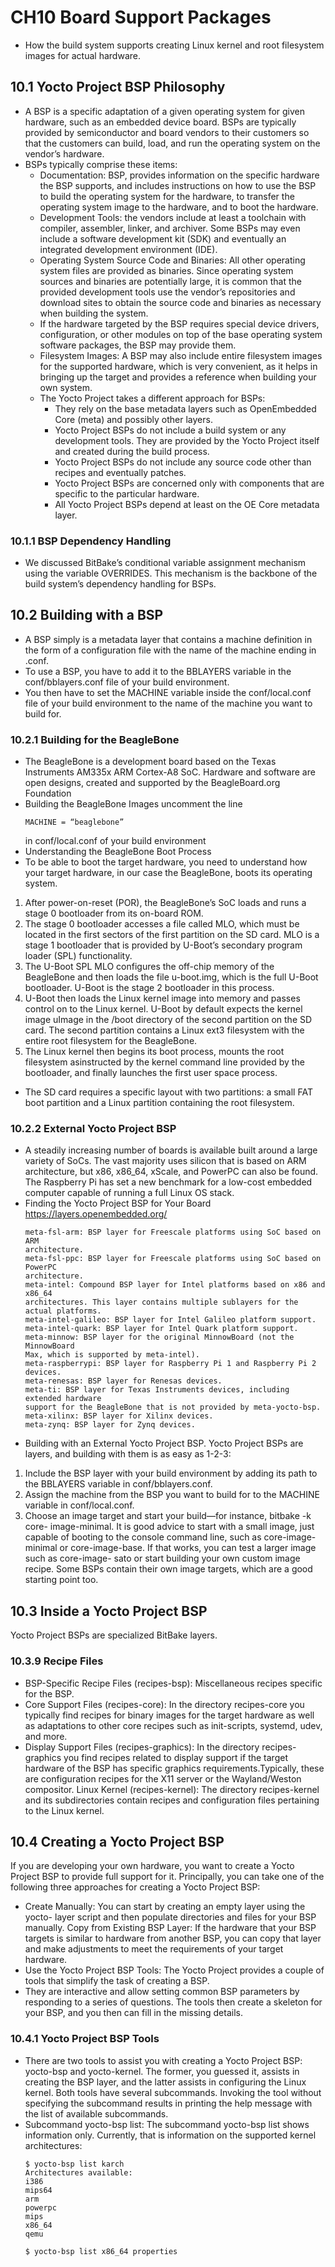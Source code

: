 # CH10 Board Support Packages

- How the build system supports creating Linux kernel and root filesystem images for actual hardware.

## 10.1 Yocto Project BSP Philosophy

- A BSP is a specific adaptation of a given operating system for given hardware, such as an embedded device board. BSPs are typically provided by semiconductor and board vendors to their customers so that the customers can build, load, and run the operating system on the vendor’s hardware.
- BSPs typically comprise these items:
  - Documentation:  BSP, provides information on the specific hardware the BSP supports, and includes instructions on how to use the BSP to build the operating system for the hardware, to transfer the operating system image to the hardware, and to boot the hardware.
  - Development Tools: the vendors include at least a toolchain with compiler, assembler, linker, and archiver. Some BSPs may even include a software development kit (SDK) and eventually an integrated development environment (IDE).
  - Operating System Source Code and Binaries:  All other operating system files are provided as binaries. Since operating system sources and binaries are potentially large, it is common that the provided development tools use the vendor’s repositories and download sites to obtain the source code and binaries as necessary when building the system.
  - If the hardware targeted by the BSP requires special device drivers, configuration, or other modules on top of the base operating system software packages, the BSP may provide them.
  - Filesystem Images: A BSP may also include entire filesystem images for the
supported hardware, which is very convenient, as it helps in bringing up the target
and provides a reference when building your own system.
  - The Yocto Project takes a different approach for BSPs: 
    - They rely on the base metadata layers such as OpenEmbedded Core (meta) and possibly other layers. 
    - Yocto Project BSPs do not include a build system or any development tools. They are provided by the Yocto Project itself and created during the build process.
    - Yocto Project BSPs do not include any source code other than recipes and eventually patches. 
    - Yocto Project BSPs are concerned only with components that are specific to the particular hardware.
    - All Yocto Project BSPs depend at least on the OE Core metadata layer.

### 10.1.1 BSP Dependency Handling

- We discussed BitBake’s conditional variable assignment mechanism using the variable OVERRIDES. This mechanism is the backbone of the build system’s dependency handling for BSPs.

## 10.2 Building with a BSP

- A BSP simply is a metadata layer that contains a machine definition in the form of a configuration file with the name of the machine ending in .conf.
- To use a BSP, you have to add it to the BBLAYERS variable in the conf/bblayers.conf file of your build environment.
- You then have to set the MACHINE variable inside the conf/local.conf file of your build environment to the name of the machine you want to build for.

### 10.2.1 Building for the BeagleBone

- The BeagleBone is a development board based on the Texas Instruments AM335x ARM Cortex-A8 SoC. Hardware and software are open designs, created and supported by the BeagleBoard.org Foundation
- Building the BeagleBone Images uncomment the line
  ```
  MACHINE = “beaglebone” 
  ```
  in conf/local.conf of your build environment
- Understanding the BeagleBone Boot Process 
- To be able to boot the target hardware, you need to understand how your target hardware, in our case the BeagleBone, boots its operating system.
1. After power-on-reset (POR), the BeagleBone’s SoC loads and runs a stage 0 bootloader from its on-board ROM.
2. The stage 0 bootloader accesses a file called MLO, which must be located in the first sectors of the first partition on the SD card. MLO is a stage 1 bootloader that is provided by U-Boot’s secondary program loader (SPL) functionality.
3. The U-Boot SPL MLO configures the off-chip memory of the BeagleBone and then loads the file u-boot.img, which is the full U-Boot bootloader. U-Boot is the stage 2 bootloader in this process.
4. U-Boot then loads the Linux kernel image into memory and passes control on to the Linux kernel. U-Boot by default expects the kernel image uImage in the /boot directory of the second partition on the SD card. The second partition contains a Linux ext3 filesystem with the entire root filesystem for the BeagleBone.
5. The Linux kernel then begins its boot process, mounts the root filesystem asinstructed by the kernel command line provided by the bootloader, and finally launches the first user space process.
- The SD card requires a specific layout with two partitions: a small FAT boot partition and a Linux partition containing the root filesystem.

### 10.2.2 External Yocto Project BSP

- A steadily increasing number of boards is available built around a large variety of SoCs. The vast majority uses silicon that is based on ARM architecture, but x86, x86_64, xScale, and PowerPC can also be found. The Raspberry Pi has set a new benchmark for a low-cost embedded computer capable of running a full Linux OS stack.
- Finding the Yocto Project BSP for Your Board https://layers.openembedded.org/
  ``` 
  meta-fsl-arm: BSP layer for Freescale platforms using SoC based on ARM
  architecture.
  meta-fsl-ppc: BSP layer for Freescale platforms using SoC based on PowerPC
  architecture.
  meta-intel: Compound BSP layer for Intel platforms based on x86 and x86_64
  architectures. This layer contains multiple sublayers for the actual platforms.
  meta-intel-galileo: BSP layer for Intel Galileo platform support.
  meta-intel-quark: BSP layer for Intel Quark platform support.
  meta-minnow: BSP layer for the original MinnowBoard (not the MinnowBoard
  Max, which is supported by meta-intel).
  meta-raspberrypi: BSP layer for Raspberry Pi 1 and Raspberry Pi 2 devices.
  meta-renesas: BSP layer for Renesas devices.
  meta-ti: BSP layer for Texas Instruments devices, including extended hardware
  support for the BeagleBone that is not provided by meta-yocto-bsp.
  meta-xilinx: BSP layer for Xilinx devices.
  meta-zynq: BSP layer for Zynq devices.
  ```
- Building with an External Yocto Project BSP. Yocto Project BSPs are layers, and building with them is as easy as 1-2-3:
1. Include the BSP layer with your build environment by adding its path to the BBLAYERS variable in conf/bblayers.conf.
2. Assign the machine from the BSP you want to build for to the MACHINE variable in conf/local.conf.
3. Choose an image target and start your build—for instance, bitbake -k core- image-minimal. It is good advice to start with a small image, just capable of booting to the console command line, such as core-image-minimal or core-image-base. If that works, you can test a larger image such as core-image- sato or start building your own custom image recipe. Some BSPs contain their own image targets, which are a good starting point too.

## 10.3 Inside a Yocto Project BSP

Yocto Project BSPs are specialized BitBake layers.

### 10.3.9 Recipe Files

- BSP-Specific Recipe Files (recipes-bsp): Miscellaneous recipes specific for the BSP.
- Core Support Files (recipes-core): In the directory recipes-core you typically find recipes for binary images for the target hardware as well as adaptations to other core recipes such as init-scripts, systemd, udev, and more.
- Display Support Files (recipes-graphics): In the directory recipes-graphics you find recipes related to display support if the target hardware of the BSP has specific graphics requirements.Typically, these are configuration recipes for the X11 server or the Wayland/Weston compositor. Linux Kernel (recipes-kernel): The directory recipes-kernel and its subdirectories contain recipes and configuration files pertaining to the Linux kernel.

## 10.4 Creating a Yocto Project BSP
If you are developing your own hardware, you want to create a Yocto Project BSP to provide full support for it. Principally, you can take one of the following three approaches for creating a Yocto Project BSP:
  - Create Manually: You can start by creating an empty layer using the yocto- layer script and then populate directories and files for your BSP manually. Copy from Existing BSP Layer: If the hardware that your BSP targets is similar to hardware from another BSP, you can copy that layer and make adjustments to meet the requirements of your target hardware.
  - Use the Yocto Project BSP Tools: The Yocto Project provides a couple of tools that simplify the task of creating a BSP. 
  - They are interactive and allow setting common BSP parameters by responding to a series of questions. The tools then create a skeleton for your BSP, and you then can fill in the missing details.

### 10.4.1 Yocto Project BSP Tools

- There are two tools to assist you with creating a Yocto Project BSP: yocto-bsp and yocto-kernel. The former, you guessed it, assists in creating the BSP layer, and the latter assists in configuring the Linux kernel. Both tools have several subcommands. Invoking the tool without specifying the subcommand results in printing the help message with the list of available subcommands. 
- Subcommand yocto-bsp list: The subcommand yocto-bsp list shows information only. Currently, that is information on the supported kernel architectures:
  ```
  $ yocto-bsp list karch
  Architectures available:
  i386
  mips64
  arm
  powerpc
  mips
  x86_64
  qemu
  ```
  ```
  $ yocto-bsp list x86_64 properties
  ```























